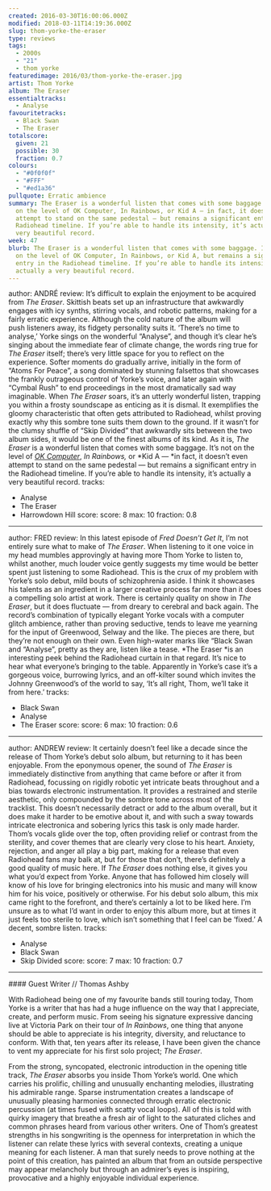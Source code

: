 ```yaml
---
created: 2016-03-30T16:00:06.000Z
modified: 2018-03-11T14:19:36.000Z
slug: thom-yorke-the-eraser
type: reviews
tags:
  - 2000s
  - "21"
  - thom yorke
featuredimage: 2016/03/thom-yorke-the-eraser.jpg
artist: Thom Yorke
album: The Eraser
essentialtracks:
  - Analyse
favouritetracks:
  - Black Swan
  - The Eraser
totalscore:
  given: 21
  possible: 30
  fraction: 0.7
colours:
  - "#0f0f0f"
  - "#FFF"
  - "#ed1a36"
pullquote: Erratic ambience
summary: The Eraser is a wonderful listen that comes with some baggage. It’s not
  on the level of OK Computer, In Rainbows, or Kid A — in fact, it doesn’t even
  attempt to stand on the same pedestal — but remains a significant entry in the
  Radiohead timeline. If you’re able to handle its intensity, it’s actually a
  very beautiful record.
week: 47
blurb: The Eraser is a wonderful listen that comes with some baggage. It’s not
  on the level of OK Computer, In Rainbows, or Kid A, but remains a significant
  entry in the Radiohead timeline. If you’re able to handle its intensity, it’s
  actually a very beautiful record.
---
```

author: ANDRÉ
review: It’s difficult to explain the enjoyment to be acquired from *The
  Eraser*. Skittish beats set up an infrastructure that awkwardly engages with
  icy synths, stirring vocals, and robotic patterns, making for a fairly erratic
  experience. Although the cold nature of the album will push listeners away,
  its fidgety personality suits it. ‘There’s no time to analyse,’ Yorke sings on
  the wonderful “Analyse”, and though it’s clear he’s singing about the
  immediate fear of climate change, the words ring true for *The Eraser* itself;
  there’s very little space for you to reflect on the experience. Softer moments
  do gradually arrive, initially in the form of “Atoms For Peace”, a song
  dominated by stunning falsettos that showcases the frankly outrageous control
  of Yorke’s voice, and later again with “Cymbal Rush” to end proceedings in the
  most dramatically sad way imaginable. When *The Eraser* soars, it’s an utterly
  wonderful listen, trapping you within a frosty soundscape as enticing as it is
  dismal. It exemplifies the gloomy characteristic that often gets attributed to
  Radiohead, whilst proving exactly why this sombre tone suits them down to the
  ground. If it wasn’t for the clumsy shuffle of “Skip Divided” that awkwardly
  sits between the two album sides, it would be one of the finest albums of its
  kind. As it is, *The Eraser* is a wonderful listen that comes with some
  baggage. It’s not on the level of *[OK
  Computer](<reviews/radiohead-ok-computer/>)*, *In
  Rainbows,* or *Kid A — *in fact, it doesn’t even attempt to stand on the same
  pedestal — but remains a significant entry in the Radiohead timeline. If
  you’re able to handle its intensity, it’s actually a very beautiful record.
tracks:
  - Analyse
  - ­The Eraser
  - ­Harrowdown Hill
score:
  score: 8
  max: 10
  fraction: 0.8
---
author: FRED
review: In this latest episode of *Fred Doesn’t Get It*, I’m not entirely sure
  what to make of *The Eraser*. When listening to it one voice in my head
  mumbles approvingly at having more Thom Yorke to listen to, whilst another,
  much louder voice gently suggests my time would be better spent just listening
  to some Radiohead. This is the crux of my problem with Yorke’s solo debut,
  mild bouts of schizophrenia aside. I think it showcases his talents as an
  ingredient in a larger creative process far more than it does a compelling
  solo artist at work. There is certainly quality on show in *The Eraser*, but
  it does fluctuate — from dreary to cerebral and back again. The record’s
  combination of typically elegant Yorke vocals with a computer glitch ambience,
  rather than proving seductive, tends to leave me yearning for the input of
  Greenwood, Selway and the like. The pieces are there, but they’re not enough
  on their own. Even high-water marks like “Black Swan and “Analyse”, pretty as
  they are, listen like a tease. *The Eraser *is an interesting peek behind the
  Radiohead curtain in that regard. It’s nice to hear what everyone’s bringing
  to the table. Apparently in Yorke’s case it’s a gorgeous voice, burrowing
  lyrics, and an off-kilter sound which invites the Johnny Greenwood’s of the
  world to say, ‘It’s all right, Thom, we’ll take it from here.’
tracks:
  - Black Swan
  - ­Analyse
  - ­The Eraser
score:
  score: 6
  max: 10
  fraction: 0.6
---
author: ANDREW
review: It certainly doesn’t feel like a decade since the release of Thom
  Yorke’s debut solo album, but returning to it has been enjoyable. From the
  eponymous opener, the sound of *The Eraser* is immediately distinctive from
  anything that came before or after it from Radiohead, focussing on rigidly
  robotic yet intricate beats throughout and a bias towards electronic
  instrumentation. It provides a restrained and sterile aesthetic, only
  compounded by the sombre tone across most of the tracklist. This doesn’t
  necessarily detract or add to the album overall, but it does make it harder to
  be emotive about it, and with such a sway towards intricate electronica and
  sobering lyrics this task is only made harder. Thom’s vocals glide over the
  top, often providing relief or contrast from the sterility, and cover themes
  that are clearly very close to his heart. Anxiety, rejection, and anger all
  play a big part, making for a release that even Radiohead fans may balk at,
  but for those that don’t, there’s definitely a good quality of music here. If
  *The Eraser* does nothing else, it gives you what you’d expect from Yorke.
  Anyone that has followed him closely will know of his love for bringing
  electronics into his music and many will know him for his voice, positively or
  otherwise. For his debut solo album, this mix came right to the forefront, and
  there’s certainly a lot to be liked here. I’m unsure as to what I’d want in
  order to enjoy this album more, but at times it just feels too sterile to
  love, which isn’t something that I feel can be ‘fixed.’ A decent, sombre
  listen.
tracks:
  - Analyse
  - ­Black Swan
  - ­Skip Divided
score:
  score: 7
  max: 10
  fraction: 0.7
---
<div class="review-summary entry-content tracks">
#### Guest Writer // Thomas Ashby

With Radiohead being one of my favourite bands still touring today, Thom Yorke is a writer that has had a huge influence on the way that I appreciate, create, and perform music. From seeing his signature expressive dancing live at Victoria Park on their tour of _In Rainbows_, one thing that anyone should be able to appreciate is his integrity, diversity, and reluctance to conform. With that, ten years after its release, I have been given the chance to vent my appreciate for his first solo project; _The Eraser_.

From the strong, syncopated, electronic introduction in the opening title track, _The Eraser_ absorbs you inside Thom Yorke’s world. One which carries his prolific, chilling and unusually enchanting melodies, illustrating his admirable range. Sparse instrumentation creates a landscape of unusually pleasing harmonies connected through erratic electronic percussion (at times fused with scatty vocal loops). All of this is told with quirky imagery that breathe a fresh air of light to the saturated cliches and common phrases heard from various other writers. One of Thom’s greatest strengths in his songwriting is the openness for interpretation in which the listener can relate these lyrics with several contexts, creating a unique meaning for each listener. A man that surely needs to prove nothing at the point of this creation, has painted an album that from an outside perspective may appear melancholy but through an admirer’s eyes is inspiring, provocative and a highly enjoyable individual experience.

</div>
